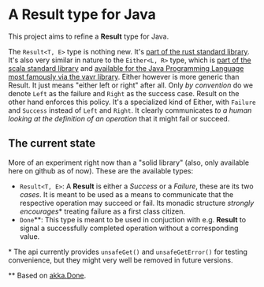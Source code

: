 # A Result type for Java

This project aims to refine a **Result** type for Java.

The `Result<T, E>` type is nothing new. It's [part of the rust standard library](https://doc.rust-lang.org/std/result/). It's also very similar in nature to the `Either<L, R>` type, which is [part of the scala standard library](https://www.scala-lang.org/api/current/scala/util/Either.html) and [available for the Java Programming Language most famously via the vavr library](https://www.vavr.io/vavr-docs/#_either). Either however is more generic than Result. It just means "either left or right" after all. Only _by convention_ do we denote `Left` as the failure and `Right` as the success case. Result on the other hand enforces this policy. It's a specialized kind of Either, with `Failure` and `Success` instead of `Left` and `Right`. It clearly communicates _to a human looking at the definition of an operation_ that it might fail or succeed.

## The current state

More of an experiment right now than a "solid library" (also, only available here on github as of now). These are the available types:

- `Result<T, E>`: A **Result** is either a _Success_ or a _Failure_, these are its two _cases_. It is meant to be used as a means to communicate that the respective operation may succeed or fail. Its monadic structure _strongly encourages_\* treating failure as a first class citizen.
- `Done`\*\*: This type is meant to be used in conjuction with e.g. **Result** to signal a successfully completed operation without a corresponding value.

\* The api currently provides `unsafeGet()` and `unsafeGetError()` for testing convenience, but they might very well be removed in future versions.

\*\* Based on [akka.Done](https://doc.akka.io/api/akka/current/akka/Done.html).

